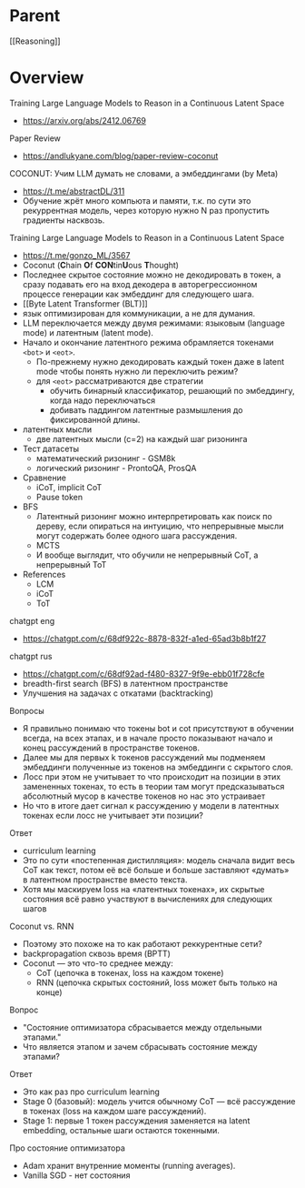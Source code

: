 
# Parent

[[Reasoning]]

# Overview

Training Large Language Models to Reason in a Continuous Latent Space
- https://arxiv.org/abs/2412.06769

Paper Review
- https://andlukyane.com/blog/paper-review-coconut

COCONUT: Учим LLM думать не словами, а эмбеддингами (by Meta)
- https://t.me/abstractDL/311
- Обучение жрёт много компьюта и памяти, т.к. по сути это рекуррентная модель, через которую нужно N раз пропустить градиенты насквозь.

Training Large Language Models to Reason in a Continuous Latent Space
- https://t.me/gonzo_ML/3567
- Coconut (**C**hain **O**f **CON**tin**U**ous **T**hought)
- Последнее скрытое состояние можно не декодировать в токен, а сразу подавать его на вход декодера в авторегрессионном процессе генерации как эмбеддинг для следующего шага.
- [[Byte Latent Transformer (BLT)]]
- язык оптимизирован для коммуникации, а не для думания.
- LLM переключается между двумя режимами: языковым (language mode) и латентным (latent mode).
- Начало и окончание латентного режима обрамляется токенами `<bot>` и `<eot>`.
	- По-прежнему нужно декодировать каждый токен даже в latent mode чтобы понять нужно ли переключить режим?
	- для `<eot>` рассматриваются две стратегии
		- обучить бинарный классификатор, решающий по эмбеддингу, когда надо переключаться
		- добивать паддингом латентные размышления до фиксированной длины.
- латентных мысли
	- две латентных мысли (c=2) на каждый шаг ризонинга
- Тест датасеты
	- математический ризонинг - GSM8k
	- логический ризонинг - ProntoQA, ProsQA
- Сравнение
	- iCoT, implicit CoT
	- Pause token
- BFS
	- Латентный ризонинг можно интерпретировать как поиск по дереву, если опираться на интуицию, что непрерывные мысли могут содержать более одного шага рассуждения.
	- MCTS
	- И вообще выглядит, что обучили не непрерывный CoT, а непрерывный ToT
- References
	- LCM
	- iCoT
	- ToT


chatgpt eng
- https://chatgpt.com/c/68df922c-8878-832f-a1ed-65ad3b8b1f27

chatgpt rus
- https://chatgpt.com/c/68df92ad-f480-8327-9f9e-ebb01f728cfe
- breadth-first search (BFS) в латентном пространстве
- Улучшения на задачах с откатами (backtracking)
  

Вопросы
- Я правильно понимаю что токены bot и cot присутствуют в обучении всегда, на всех этапах, и в начале просто показывают начало и конец рассуждений в пространстве токенов.
- Далее мы для первых k токенов рассуждений мы подменяем эмбеддинги полученные из токенов на эмбеддинги с скрытого слоя.
- Лосс при этом не учитывает то что происходит на позиции в этих замененных токенах, то есть в теории там могут предсказываться абсолютный мусор в качестве токенов но нас это устраивает
- Но что в итоге дает сигнал к рассуждению у модели в латентных токенах если лосс не учитывает эти позиции?

Ответ
- curriculum learning
- Это по сути «постепенная дистилляция»: модель сначала видит весь CoT как текст, потом её всё больше и больше заставляют «думать» в латентном пространстве вместо текста.
- Хотя мы маскируем loss на «латентных токенах», их скрытые состояния всё равно участвуют в вычислениях для следующих шагов

Coconut vs. RNN
- Поэтому это похоже на то как работают реккурентные сети?
- backpropagation сквозь время (BPTT)
- Coconut — это что-то среднее между:
	- CoT (цепочка в токенах, loss на каждом токене)
	- RNN (цепочка скрытых состояний, loss может быть только на конце)

Вопрос
- "Состояние оптимизатора сбрасывается между отдельными этапами."
- Что является этапом и зачем сбрасывать состояние между этапами?

Ответ
- Это как раз про curriculum learning
- Stage 0 (базовый): модель учится обычному CoT — всё рассуждение в токенах (loss на каждом шаге рассуждений).
- Stage 1: первые 1 токен рассуждения заменяется на latent embedding, остальные шаги остаются токенными.

Про состояние оптимизатора
- Adam хранит внутренние моменты (running averages).
- Vanilla SGD - нет состояния